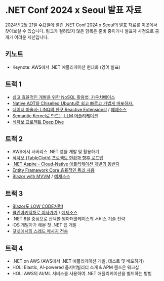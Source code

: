 # .NET Conf 2024 x Seoul 발표 자료

2024년 2월 21일 수요일에 열린 .NET Conf 2024 x Seoul의 발표 자료를 이곳에서 찾아보실 수 있습니다. 링크가 걸려있지 않은 항목은 준비 중이거나 발표자 사정으로 공개가 어려운 세션입니다.

## 키노트

- Keynote: AWS에서 .NET 애플리케이션 현대화 (영어 발표)

## 트랙 1

- [쉽고 효율적인 개발을 위한 NoSQL 활용법, 카우치베이스](https://github.com/dotnetdev-kr/dotNETConf-Presentation/tree/main/2024/dotNetConf/couchbase.pdf)
- [Native AOT와 Chiselled Ubuntu로 쉽고 빠르고 가볍게 배포하자.](https://github.com/dotnetdev-kr/dotNETConf-Presentation/tree/main/2024/dotNetConf/nativeaot_ChiselledUbuntu.pptx)
- [데이터 마술사: LINQ의 친구 Reactive Extensions!](https://1drv.ms/p/s!Au3QF22QIfCXhsheeFCktgPjq-Minw) / [예제소스](https://github.com/christian289/dotnetconf2024seoul)
- [Semantic Kernel로 만드는 LLM 어플리케이션](https://github.com/dotnetdev-kr/dotNETConf-Presentation/tree/main/2024/dotNetConf/semantic_kernel.pptx)
- [식탁보 프로젝트 Deep Dive](https://1drv.ms/p/s!Aj231qrFhIQxquAfJpOsOOuec02HQw?e=OiFZpA)

## 트랙 2

- AWS에서 서버리스 .NET 앱을 개발 및 활용하기
- [식탁보 (TableCloth) 프로젝트 현황과 향후 로드맵](https://1drv.ms/p/s!Aj231qrFhIQxquAdfH4vkTO_ki8FVQ?e=Fr24gQ)
- [.NET Aspire - Cloud-Native 애플리케이션 개발의 동반자](https://github.com/dotnetdev-kr/dotNETConf-Presentation/tree/main/2024/dotNetConf/DotNetAspire.pdf)
- [Entity Framework Core 효율적인 쿼리 사용](https://github.com/dotnetdev-kr/dotNETConf-Presentation/tree/main/2024/dotNetConf/efcore.pdf)
- [Blazor with MVVM](https://github.com/dotnetdev-kr/dotNETConf-Presentation/tree/main/2024/dotNetConf/blazormvvm.pptx) / [예제소스](https://github.com/atawLee/dotnetdevSeoul2024.git)

## 트랙 3

- [Blazor도 LOW CODE처럼!](https://github.com/dotnetdev-kr/dotNETConf-Presentation/tree/main/2024/dotNetConf/blazorlowcode.pdf)
- [클린아키텍쳐로 이사가기](https://github.com/dotnetdev-kr/dotNETConf-Presentation/tree/main/2024/dotNetConf/clean_architecture.pptx) / [예제소스](https://github.com/BOBx5/2024_.NET_Conf_CleanArchitecture)
- .NET 8을 중심으로 선택한 썸아더플레이스의 서비스 기술 전략
- iOS 개발자가 해본 첫 .NET 앱 개발
- [닷넷에서의 스레드 메시지 전송](https://github.com/dotnetdev-kr/dotNETConf-Presentation/tree/main/2024/dotNetConf/threadmessage.pptx)

## 트랙 4

- .NET on AWS (AWS에서 .NET 애플리케이션 개발, 테스트 및 배포하기)
- HOL: Elastic, AI-powered 옵저버빌리티 소개 & APM 핸즈온 워크샵
- HOL: AWS의 AI/ML 서비스를 사용하여 .NET 애플리케이션을 빌드하는 방법

